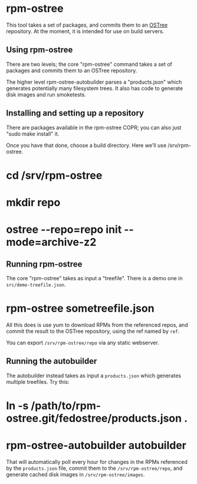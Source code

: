 rpm-ostree
==========

This tool takes a set of packages, and commits them to an
[OSTree](https://wiki.gnome.org/Projects/OSTree) repository.  At the
moment, it is intended for use on build servers.

Using rpm-ostree
----------------

There are two levels; the core "rpm-ostree" command takes a set of
packages and commits them to an OSTree repository.

The higher level rpm-ostree-autobuilder parses a "products.json" which
generates potentially many filesystem trees.  It also has code to
generate disk images and run smoketests.


Installing and setting up a repository
--------------------------------------

There are packages available in the rpm-ostree COPR; you can also
just "sudo make install" it.

Once you have that done, choose a build directory.  Here we'll use
/srv/rpm-ostree.

 # cd /srv/rpm-ostree
 # mkdir repo
 # ostree --repo=repo init --mode=archive-z2


Running rpm-ostree
------------------

The core "rpm-ostree" takes as input a "treefile".  There is a demo
one in `src/demo-treefile.json`.

 # rpm-ostree sometreefile.json

All this does is use yum to download RPMs from the referenced repos,
and commit the result to the OSTree repository, using the ref named by
`ref`.

You can export `/srv/rpm-ostree/repo` via any static webserver.

Running the autobuilder
-----------------------

The autobuilder instead takes as input a `products.json` which
generates multiple treefiles.  Try this:

 # ln -s /path/to/rpm-ostree.git/fedostree/products.json .
 # rpm-ostree-autobuilder autobuilder

That will automatically poll every hour for changes in the RPMs
referenced by the `products.json` file, commit them to the
`/srv/rpm-ostree/repo`, and generate cached disk images in
`/srv/rpm-ostree/images`.
